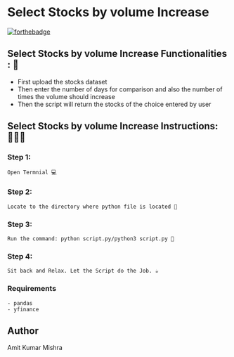 # <b>Select Stocks by volume Increase</b>

[![forthebadge](https://forthebadge.com/images/badges/made-with-python.svg)](https://forthebadge.com)

## Select Stocks by volume Increase Functionalities : 🚀

- First upload the stocks dataset
- Then enter the number of days for comparison and also the number of times the volume
   should increase
- Then the script will return the stocks of the choice entered by user

## Select Stocks by volume Increase Instructions: 👨🏻‍💻

### Step 1:

    Open Termnial 💻

### Step 2:

    Locate to the directory where python file is located 📂

### Step 3:

    Run the command: python script.py/python3 script.py 🧐

### Step 4:

    Sit back and Relax. Let the Script do the Job. ☕

### Requirements

    - pandas
    - yfinance

## Author
   
   Amit Kumar Mishra


